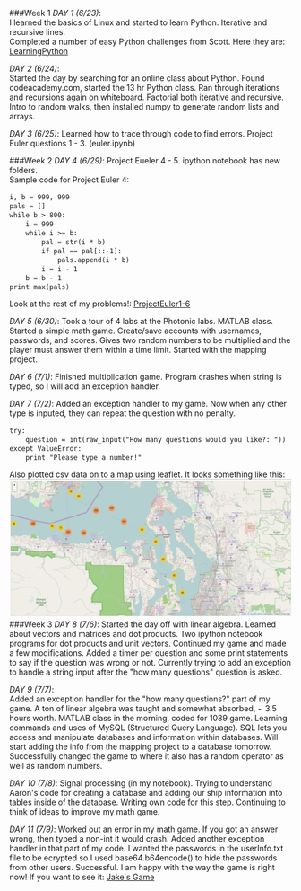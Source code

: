 
###Week 1
*DAY 1 (6/23)*:  
I learned the basics of Linux and started to learn Python.  Iterative and recursive lines.  
Completed a number of easy Python challenges from Scott.  Here they are: [LearningPython](http://127.0.0.1:8888/d7fe7f34-bcd3-4ad9-8e88-d2decf3a2968)

*DAY 2 (6/24)*:  
Started the day by searching for an online class about Python.  Found codeacademy.com, started the 13 hr Python class.  Ran through iterations and recursions again on whiteboard.  Factorial both iterative and recursive.  Intro to random walks, then installed numpy to generate random lists and arrays.

*DAY 3 (6/25)*: 
Learned how to trace through code to find errors. Project Euler questions 1 - 3.  (euler.ipynb)

###Week 2
*DAY 4 (6/29)*: 
Project Eueler 4 - 5.  ipython notebook has new folders.    
Sample code for Project Euler 4:
```
i, b = 999, 999
pals = []
while b > 800:
    i = 999
    while i >= b:   
        pal = str(i * b)    
        if pal == pal[::-1]:
            pals.append(i * b)
        i = i - 1
    b = b - 1
print max(pals)
```
Look at the rest of my problems!:
[ProjectEuler1-6](http://127.0.0.1:8888/65ad8a2f-ffc8-4757-8249-9fa0b7e272d3)

*DAY 5 (6/30)*:
Took a tour of 4 labs at the Photonic labs.  MATLAB class.  Started a simple math game.  Create/save accounts with usernames, passwords, and scores.  Gives two random numbers to be multiplied and the player must answer them within a time limit.  Started with the mapping project.

*DAY 6 (7/1)*:
Finished multiplication game.  Program crashes when string is typed, so I will add an exception handler.

*DAY 7 (7/2)*:
Added an exception handler to my game.  Now when any other type is inputed, they can repeat the question with no penalty.
```
try:
    question = int(raw_input("How many questions would you like?: "))
except ValueError:
    print "Please type a number!"
```
Also plotted csv data on to a map using leaflet.  It looks something like this: ![pic](/mapping/index_cluster_pic.png)
###Week 3
*DAY 8 (7/6)*:
Started the day off with linear algebra.  Learned about vectors and matrices and dot products.  Two ipython notebook programs for dot products and unit vectors.  Continued my game and made a few modifications.  Added a timer per question and some print statements to say if the question was wrong or not.  Currently trying to add an exception to handle a string input after the "how many questions" question is asked.

*DAY 9 (7/7)*:  
Added an exception handler for the "how many questions?" part of my game.  A ton of linear algebra was taught and somewhat absorbed, ~ 3.5 hours worth.  MATLAB class in the morning, coded for 1089 game.  Learning commands and uses of MySQL (Structured Query Language).  SQL lets you access and manipulate databases and information within databases.  Will start adding the info from the mapping project to a database tomorrow. Successfully changed the game to where it also has a random operator as well as random numbers.  

*DAY 10 (7/8)*:
Signal processing (in my notebook).  Trying to understand Aaron's code for creating a database and adding our ship information into tables inside of the database.  Writing own code for this step.  Continuing to think of ideas to improve my math game.

*DAY 11 (7/9)*:
Worked out an error in my math game.  If you got an answer wrong, then typed a non-int it would crash.  Added another exception handler in that part of my code.  I wanted the passwords in the userInfo.txt file to be ecrypted so I used base64.b64encode() to hide the passwords from other users.  Successful.  I am happy with the way the game is right now! If you want to see it: [Jake's Game](https://github.com/jakewahl/spawar_internship.github.io/blob/master/game/time_game.py)


